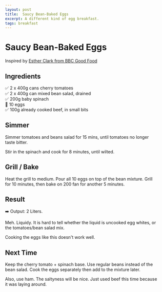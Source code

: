 ```yaml
---
layout: post
title:  Saucy Bean-Baked Eggs
excerpt: A different kind of egg breakfast.
tags: breakfast
---
```

# Saucy Bean-Baked Eggs
Inspired by [Esther Clark from BBC Good Food](https://www.bbcgoodfood.com/recipes/saucy-bean-baked-eggs#commentsFeed)

## Ingredients
✅ 2 x 400g cans cherry tomatoes  
✅ 2 x 400g can mixed bean salad, drained  
✅ 200g baby spinach  
🥣 10 eggs  
✅ 100g already cooked beef, in small bits  

## Simmer
Simmer tomatoes and beans salad for 15 mins, until tomatoes no longer taste bitter.

Stir in the spinach and cook for 8 minutes, until wilted.

## Grill / Bake
Heat the grill to medium. Pour all 10 eggs on top of the bean mixture. Grill for 10 minutes, then bake on 200 fan for another 5 minutes.

## Result
➡️ Output: 2 Liters.

Meh. Liquidy. It is hard to tell whether the liquid is uncooked egg whites, or the tomatoes/bean salad mix.

Cooking the eggs like this doesn't work well.

## Next Time
Keep the cherry tomato + spinach base. Use regular beans instead of the bean salad. Cook the eggs separately then add to the mixture later.

Also, use ham. The saltyness will be nice. Just used beef this time because it was laying around.
